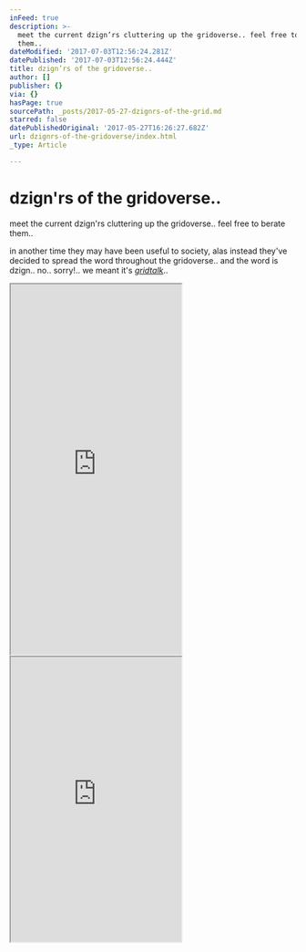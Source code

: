 ```yaml
---
inFeed: true
description: >-
  meet the current dzign’rs cluttering up the gridoverse.. feel free to berate
  them..
dateModified: '2017-07-03T12:56:24.281Z'
datePublished: '2017-07-03T12:56:24.444Z'
title: dzign’rs of the gridoverse..
author: []
publisher: {}
via: {}
hasPage: true
sourcePath: _posts/2017-05-27-dzignrs-of-the-grid.md
starred: false
datePublishedOriginal: '2017-05-27T16:26:27.682Z'
url: dzignrs-of-the-gridoverse/index.html
_type: Article

---
```

# dzign'rs of the gridoverse..

meet the current dzign'rs cluttering up the gridoverse.. feel free to berate them..

in another time they may have been useful to society, alas instead they've decided to spread the word throughout the gridoverse.. and the word is dzign.. no.. sorry!.. we meant it's _[gridtalk][0]_..

<iframe src="https://the-grid.github.io/ed-userhtml/?g=eJyt0UEKgzAQheGrZJedqdJViV6lJHGaDCZGxoHQ2zcWNwVBF10OD34-GO1gZqBBGxEIXr0MzMtDqVJKwwW5bo3LSXEATzhKwYY8cC-fNpp5koPG5IXNNAL18iZFAPSh7veuHiu5n6K1aOy3t2aHJiaVcozvrcyEbmqW2dekMoO2JNSpCl2ETKa9zuraS6w9fAQ7I5kR3P89W_VIo_b_fQDExp1n" height="650" style=""></iframe>

<iframe src="https://the-grid.github.io/ed-userhtml/?g=eJxNkU9rwzAMxe_9FMaDNYHWbsvW0T_pITDGLj3tNsZwbSV12tjBVsO6se8-pU1hN8v68Z70tK4BFWuCbyDgOePFbqlMbV3kTHuH4DDj88VsOpk9PM253AzWxrbMmo4cB--Rb9aSvqgRdbANbpLi5DRa7xIzYnFEbMp-Boy1KrCK6qKKLGNGlIDPR6jJIebnN1VuVQ1JTN8nHyuibcGS_0x-fjUJSaUsAJ6C65heSAdQCD1HCitqCGuoZ80VEzFoKrmUtJMDjaJQGnbeH4QDlOA-X3IZzUFU8e6r2NXHbHrfQoi0RNbOxIJ3MjS3aFQgj603ICgiSiyHwgdI-r3S1eA3MV6fuklGbHhNZEivm9-4iuQzTNPVWvZ5XRPVRxXjJVTt60sonBmFarwPUGR8j9jEpZS4hzJYI5SV5tuWrofcqW58RBJ4vN3jD_IBm8Q" height="500" style=""></iframe>



[0]: http://gridtalk.info/